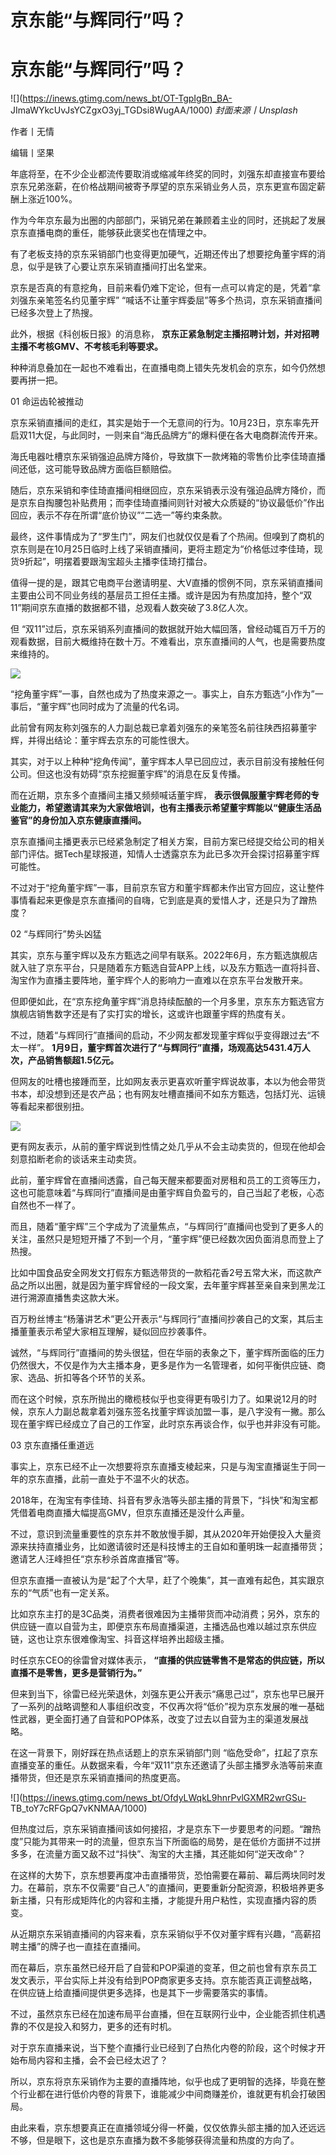 # 京东能“与辉同行”吗？

# 京东能“与辉同行”吗？

![](https://inews.gtimg.com/news_bt/OT-TgpIgBn_BA-
JImaWYkcUvJsYCZgxO3yj_TGDsi8WugAA/1000) _封面来源丨Unsplash_

作者丨无情

编辑丨坚果

年底将至，在不少企业都流传要取消或缩减年终奖的同时，刘强东却直接宣布要给京东兄弟涨薪，在价格战期间被寄予厚望的京东采销业务人员，京东更宣布固定薪酬上涨近100%。

作为今年京东最为出圈的内部部门，采销兄弟在兼顾着主业的同时，还挑起了发展京东直播电商的重任，能够获此褒奖也在情理之中。

有了老板支持的京东采销部门也变得更加硬气，近期还传出了想要挖角董宇辉的消息，似乎是铁了心要让京东采销直播间打出名堂来。

京东是否真的有意挖角，目前来看仍难下定论，但有一点可以肯定的是，凭着“拿刘强东亲笔签名约见董宇辉”
“喊话不让董宇辉委屈”等多个热词，京东采销直播间已经多次登上了热搜。

此外，根据《科创板日报》的消息称， **京东正紧急制定主播招聘计划，并对招聘主播不考核GMV、不考核毛利等要求。**

种种消息叠加在一起也不难看出，在直播电商上错失先发机会的京东，如今仍然想要再拼一把。

01 命运齿轮被推动

京东采销直播间的走红，其实是始于一个无意间的行为。10月23日，京东率先开启双11大促，与此同时，一则来自“海氏品牌方”的爆料便在各大电商群流传开来。

海氏电器吐槽京东采销强迫品牌方降价，导致旗下一款烤箱的零售价比李佳琦直播间还低，这可能导致品牌方面临巨额赔偿。

随后，京东采销和李佳琦直播间相继回应，京东采销表示没有强迫品牌方降价，而是京东自掏腰包补贴费用；而李佳琦直播间则针对被大众质疑的“协议最低价”作出回应，表示不存在所谓“底价协议”“二选一”等约束条款。

最终，这件事情成为了“罗生门”，网友们也就仅仅是看了个热闹。但嗅到了商机的京东则是在10月25日临时上线了采销直播间，更将主题定为“价格低过李佳琦，现货9折起”，明摆着要跟淘宝超头主播李佳琦打擂台。

值得一提的是，跟其它电商平台邀请明星、大V直播的惯例不同，京东采销直播间主要由公司不同业务线的基层员工担任主播。或许是因为有热度加持，整个“双11”期间京东直播的数据都不错，总观看人数突破了3.8亿人次。

但
“双11”过后，京东采销系列直播间的数据就开始大幅回落，曾经动辄百万千万的观看数据，目前大概维持在数十万。不难看出，京东直播间的人气，也是需要热度来维持的。

![](https://inews.gtimg.com/news_bt/Oob-3lffni_Wpb_IH_T889L4eJU0P36I7RzgkHworVGzoAA/1000)

“挖角董宇辉”一事，自然也成为了热度来源之一。事实上，自东方甄选“小作为”一事后，“董宇辉”也同时成为了流量的代名词。

此前曾有网友称刘强东的人力副总裁已拿着刘强东的亲笔签名前往陕西招募董宇辉，并得出结论：董宇辉去京东的可能性很大。

其实，对于以上种种“挖角传闻”，董宇辉本人早已回应过，表示目前没有接触任何公司。但这也没有妨碍“京东挖掘董宇辉”的消息在反复传播。

而在近期，京东多个直播间主播又频频喊话董宇辉，
**表示很佩服董宇辉老师的专业能力，希望邀请其来为大家做培训，也有主播表示希望董宇辉能以“健康生活品鉴官”的身份加入京东健康直播间。**

京东直播间主播更表示已经紧急制定了相关方案，目前方案已经提交给公司的相关部门评估。据Tech星球报道，知情人士透露京东为此已多次开会探讨招募董宇辉可能性。

不过对于“挖角董宇辉”一事，目前京东官方和董宇辉都未作出官方回应，这让整件事情看起来更像是京东直播间的自嗨，它到底是真的爱惜人才，还是只为了蹭热度？

02 “与辉同行”势头凶猛

其实，京东与董宇辉以及东方甄选之间早有联系。2022年6月，东方甄选旗舰店就入驻了京东平台，只是随着东方甄选自营APP上线，以及东方甄选一直将抖音、淘宝作为直播主要阵地，董宇辉个人的影响力一直难以在京东平台发散开来。

但即便如此，在“京东挖角董宇辉”消息持续酝酿的一个月多里，京东东方甄选官方旗舰店销售数字还是有了实打实的增长，这或许也跟董宇辉的热度有关。

不过，随着“与辉同行”直播间的启动，不少网友都发现董宇辉似乎变得跟过去“不太一样”。
**1月9日，董宇辉首次进行了“与辉同行”直播，场观高达5431.4万人次，产品销售额超1.5亿元。**

但网友的吐槽也接踵而至，比如网友表示更喜欢听董宇辉说故事，本以为他会带货书本，却没想到还是农产品；也有网友吐槽直播间不如东方甄选，包括灯光、运镜等看起来都很别扭。

![](https://inews.gtimg.com/news_bt/O_3nCB0q3vdTfi7jxnWPyViG4kwqYd4IgIi2LKac3Y1EIAA/1000)

更有网友表示，从前的董宇辉说到性情之处几乎从不会主动卖货的，但现在他却会刻意掐断老俞的谈话来主动卖货。

此前，董宇辉曾在直播间透露，自己每天醒来都要面对房租和员工的工资等压力，这也可能意味着“与辉同行”直播间是由董宇辉自负盈亏的，自己当起了老板，心态自然也不一样了。

而且，随着“董宇辉”三个字成为了流量焦点，“与辉同行”直播间也受到了更多人的关注，虽然只是短短开播了不到一个月，“董宇辉”便已经数次因负面消息而登上了热搜。

比如中国食品安全网发文打假东方甄选带货的一款稻花香2号五常大米，而这款产品之所以出圈，就是因为董宇辉曾经的一段文案，去年董宇辉甚至亲自来到黑龙江进行溯源直播售卖这款大米。

百万粉丝博主“杨藩讲艺术”更公开表示“与辉同行”直播间抄袭自己的文案，其后主播董董表示希望大家相互理解，疑似回应抄袭事件。

诚然，“与辉同行”直播间的势头很猛，但在华丽的表象之下，董宇辉所面临的压力仍然很大，不仅是作为大主播本身，更多是作为一名管理者，如何平衡供应链、商家、选品、折扣等各个环节的关系。

而在这个时候，京东所抛出的橄榄枝似乎也变得更有吸引力了。如果说12月的时候，京东人力副总裁拿着刘强东签名找董宇辉谈加盟一事，是八字没有一撇。那么现在董宇辉已经成立了自己的工作室，此时京东再谈合作，似乎也并非没有可能。

03 京东直播任重道远

事实上，京东已经不止一次想要将京东直播支棱起来，只是与淘宝直播诞生于同一年的京东直播，此前一直处于不温不火的状态。

2018年，在淘宝有李佳琦、抖音有罗永浩等头部主播的背景下，“抖快”和淘宝都凭借着电商直播大幅提高GMV，但京东直播还是没什么声量。

不过，意识到流量重要性的京东并不敢放慢手脚，其从2020年开始便投入大量资源来扶持直播业务，比如邀请彼时还是科技博主的王自如和董明珠一起直播带货；邀请艺人汪峰担任“京东秒杀首席直播官”等。

但京东直播一直被认为是“起了个大早，赶了个晚集”，其一直难有起色，其实跟京东的“气质”也有一定关系。

比如京东主打的是3C品类，消费者很难因为主播带货而冲动消费；另外，京东的供应链一直以自营为主，即便京东布局直播渠道，主播选品也难以越过京东供应链，这也让京东很难像淘宝、抖音这样培养出超级主播。

时任京东CEO的徐雷曾对媒体表示， **“直播的供应链零售不是常态的供应链，所以直播不是零售，更多是营销行为。”**

但来到当下，徐雷已经光荣退休，刘强东更公开表示“痛思己过”，京东也早已展开了一系列的战略调整和人事组织改变，不仅再次将“低价”视为京东发展的唯一基础性武器，更全面打通了自营和POP体系，改变了过去以自营为主的渠道发展战略。

在这一背景下，刚好踩在热点话题上的京东采销部门则
“临危受命”，扛起了京东直播变革的重任。从数据来看，今年“双11”京东还邀请了头部主播罗永浩等前来直播带货，但还是京东采销直播间的热度更高。

![](https://inews.gtimg.com/news_bt/OfdyLWqkL9hnrPvlGXMR2wrGSu-
TB_toY7cRFGpQ7vKNMAA/1000)

但热度过后，京东采销直播间该如何接招，才是京东下一步要思考的问题。“蹭热度”只能为其带来一时的流量，但京东当下所面临的局势，是在低价方面拼不过拼多多，在流量方面又敌不过“抖快”、淘宝的大主播，其还能如何“逆天改命”？

在这样的大势下，京东想要再度冲击直播带货，恐怕需要在幕前、幕后两块同时发力。在幕前，京东不仅需要“自己人”的直播间，更要重新分配资源，积极培养更多新主播，只有形成矩阵化的内容和主播，才能提升用户粘性，实现直播内容的质变。

从近期京东采销直播间的内容来看，京东采销似乎不仅对董宇辉有兴趣，“高薪招聘主播”的牌子也一直挂在直播间。

而在幕后，京东虽然已经开启了自营和POP渠道的变革，但之前也曾有京东员工发文表示，平台实际上并没有给到POP商家更多支持。京东能否真正调整战略，在供应链上给直播间提供更多选择，也是其下一步需要落实的事情。

不过，虽然京东已经在加速布局平台直播，但在互联网行业中，企业能否抓住机遇靠的不仅是投入和努力，更多的还有时机。

对于京东直播来说，当下整个直播行业已经到了白热化内卷的阶段，这个时候才开始布局内容和主播，会不会已经太迟了？

所以，京东将京东采销作为主要的直播阵地，似乎也成了更明智的选择，毕竟在整个行业都在进行低价内卷的背景下，谁能减少中间商赚差价，谁就更有机会打破困局。

由此来看，京东想要真正在直播领域分得一杯羹，仅仅依靠头部主播的加入还远远不够，但是眼下，这也是京东直播为数不多能够获得流量和热度的方向了。

